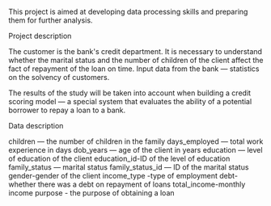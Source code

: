 This project is aimed at developing data processing skills and preparing them for further analysis.

Project description

The customer is the bank's credit department. It is necessary to understand whether the marital status and the number of children of the client affect the fact of repayment of the loan on time. Input data from the bank — statistics on the solvency of customers.

The results of the study will be taken into account when building a credit scoring model — a special system that evaluates the ability of a potential borrower to repay a loan to a bank.

Data description

children — the number of children in the family
days_employed — total work experience in days dob_years
— age of the client in years
education — level of education of the client
education_id-ID of the level of education
family_status — marital status
family_status_id — ID of the marital status
gender-gender of the client income_type
-type of employment
debt-whether there was a debt on repayment of loans
total_income-monthly income
purpose - the purpose of obtaining a loan
